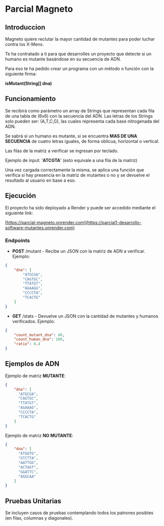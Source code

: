 # Parcial Magneto

## Introduccion
Magneto quiere reclutar la mayor cantidad de mutantes para poder luchar contra los X-Mens.

Te ha contratado a ti para que desarrolles un proyecto que detecte si un humano es mutante basándose en su secuencia de ADN.

Para eso te ha pedido crear un programa con un método o función con la siguiente firma:

**isMutant(String[] dna)**

## Funcionamiento

Se recibirá como parámetro un array de Strings que representan cada fila de una tabla de (6x6) con la secuencia del ADN. Las letras de los Strings solo pueden ser: (A,T,C,G), las cuales representa cada base nitrogenada del ADN.

Se sabrá si un humano es mutante, si se encuentra **MAS DE UNA SECUENCIA** de cuatro letras iguales, de forma oblicua, horizontal o vertical.

Las filas de la matriz a verificar se ingresan por teclado.

Ejemplo de input: '**ATCGTA**' (esto equivale a una fila de la matriz)

Una vez cargada correctamente la misma, se aplica una función que verifica si hay presencia en la matriz de mutantes o no y se devuelve el resultado al usuario en base a eso.

## Ejecución

El proyecto ha sido deployado a Render y puede ser accedido mediante el siguiente link:

[https://parcial-magneto.onrender.com](https://parcial1-desarrollo-software-mutantes.onrender.com)

### Endpoints

- **POST** /mutant - Recibe un JSON con la matriz de ADN a verificar. Ejemplo:

```json
{
    "dna": [
        "ATGCGA",
        "CAGTGC",
        "TTATGT",
        "AGAAGG",
        "CCCCTA",
        "TCACTG"
    ]
}
```
- **GET** /stats - Devuelve un JSON con la cantidad de mutantes y humanos verificados. Ejemplo:

```json
{
    "count_mutant_dna": 40,
    "count_human_dna": 100,
    "ratio": 0.4
}
```

## Ejemplos de ADN

Ejemplo de matriz **MUTANTE**:

```json
{
    "dna": [
      "ATGCGA",
      "CAGTGC",
      "TTATGT",
      "AGAAAG",
      "CCCCTA",
      "TCACTG"
    ]
}
```

Ejemplo de matriz **NO MUTANTE**:

```json
{
    "dna": [
      "ATGGTG",
      "GTCTTA",
      "AATTGG",
      "ACTAGT",
      "GGATTC", 
      "AGGCAA"
    ]
}
```

## Pruebas Unitarias

Se incluyen casos de pruebas contemplando todos los patrones posibles (en filas, columnas y diagonales).

